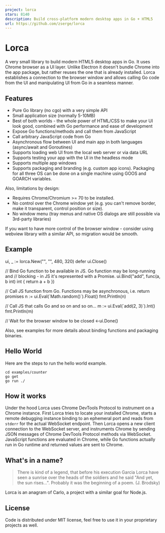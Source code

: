 ```yaml
---
project: lorca
stars: 8140
description: Build cross-platform modern desktop apps in Go + HTML5
url: https://github.com/zserge/lorca
---
```


Lorca
=====

  

A very small library to build modern HTML5 desktop apps in Go. It uses Chrome browser as a UI layer. Unlike Electron it doesn't bundle Chrome into the app package, but rather reuses the one that is already installed. Lorca establishes a connection to the browser window and allows calling Go code from the UI and manipulating UI from Go in a seamless manner.

  

Features
--------

-   Pure Go library (no cgo) with a very simple API
-   Small application size (normally 5-10MB)
-   Best of both worlds - the whole power of HTML/CSS to make your UI look good, combined with Go performance and ease of development
-   Expose Go functions/methods and call them from JavaScript
-   Call arbitrary JavaScript code from Go
-   Asynchronous flow between UI and main app in both languages (async/await and Goroutines)
-   Supports loading web UI from the local web server or via data URL
-   Supports testing your app with the UI in the headless mode
-   Supports multiple app windows
-   Supports packaging and branding (e.g. custom app icons). Packaging for all three OS can be done on a single machine using GOOS and GOARCH variables.

Also, limitations by design:

-   Requires Chrome/Chromium >= 70 to be installed.
-   No control over the Chrome window yet (e.g. you can't remove border, make it transparent, control position or size).
-   No window menu (tray menus and native OS dialogs are still possible via 3rd-party libraries)

If you want to have more control of the browser window - consider using webview library with a similar API, so migration would be smooth.

Example
-------

ui, \_ := lorca.New("", "", 480, 320)
defer ui.Close()

// Bind Go function to be available in JS. Go function may be long-running and
// blocking - in JS it's represented with a Promise.
ui.Bind("add", func(a, b int) int { return a + b })

// Call JS function from Go. Functions may be asynchronous, i.e. return promises
n := ui.Eval(\`Math.random()\`).Float()
fmt.Println(n)

// Call JS that calls Go and so on and so on...
m := ui.Eval(\`add(2, 3)\`).Int()
fmt.Println(m)

// Wait for the browser window to be closed
<-ui.Done()

Also, see examples for more details about binding functions and packaging binaries.

Hello World
-----------

Here are the steps to run the hello world example.

```
cd examples/counter
go get
go run ./
```

How it works
------------

Under the hood Lorca uses Chrome DevTools Protocol to instrument on a Chrome instance. First Lorca tries to locate your installed Chrome, starts a remote debugging instance binding to an ephemeral port and reads from `stderr` for the actual WebSocket endpoint. Then Lorca opens a new client connection to the WebSocket server, and instruments Chrome by sending JSON messages of Chrome DevTools Protocol methods via WebSocket. JavaScript functions are evaluated in Chrome, while Go functions actually run in Go runtime and returned values are sent to Chrome.

What's in a name?
-----------------

> There is kind of a legend, that before his execution Garcia Lorca have seen a sunrise over the heads of the soldiers and he said "And yet, the sun rises...". Probably it was the beginning of a poem. (J. Brodsky)

Lorca is an anagram of Carlo, a project with a similar goal for Node.js.

License
-------

Code is distributed under MIT license, feel free to use it in your proprietary projects as well.

